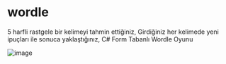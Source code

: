 # wordle

5 harfli rastgele bir kelimeyi tahmin ettiğiniz,
Girdiğiniz her kelimede yeni ipuçları ile sonuca yaklaştığınız,
C# Form Tabanlı Wordle Oyunu

![image](https://github.com/onatender/wordle/assets/152275242/be6fba2c-4716-4565-95b5-dea4492a0122)
